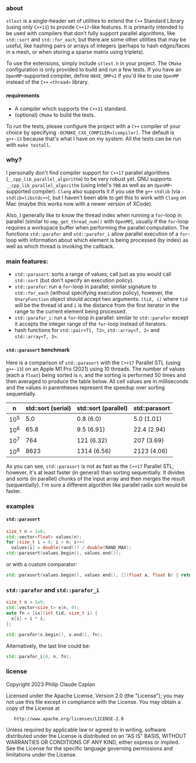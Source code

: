 ### **about**

`stlext` is a single-header set of utilities to extend the `C++` Standard Library (using only `C++11`) to provide `C++17`-like features. It is primarily intended to be used with compilers that don't fully support parallel algorithms, like `std::sort` and `std::for_each`, but there are some other utilities that may be useful, like hashing pairs or arrays of integers (perhaps to hash edges/faces in a mesh, or when storing a sparse matrix using triplets).

To use the extensions, simply include `stlext.h` in your project. The `CMake` configuration is only provided to build and run a few tests. If you have an `OpenMP`-supported compiler, define `HAVE_OMP=1` if you'd like to use `OpenMP` instead of the `C++` `<thread>` library.

#### **requirements**

- A compiler which supports the `C++11` standard.
- (optional) `CMake` to build the tests.

To run the tests, please configure the project with a `C++` compiler of your choice by specifying `-DCMAKE_CXX_COMPILER=[compiler]`. The default is `g++-13` because that's what I have on my system. All the tests can be run with `make testall`.

### **why?**

I personally don't find compiler support for `C++17` parallel algorithms (`__cpp_lib_parallel_algorithm`) to be very robust yet. GNU supports `__cpp_lib_parallel_algorithm` (using Intel's `TBB` as well as an `OpenMP`-supported compiler). `Clang` also supports it if you use the `g++` `stdlib` (via `-stdlib=libstdc++`), but I haven't been able to get this to work with `Clang` on Mac (maybe this works now with a newer version of XCode).

Also, I generally like to know the thread index when running a `for`-loop in parallel (similar to `omp_get_thread_num()` with `OpenMP`), usually if the `for`-loop requires a workspace buffer when performing the parallel computation. The functions `std::parafor` and `std::parafor_i` allow parallel execution of a `for`-loop with information about which element is being processed (by index) as well as which thread is invoking the callback.

### **main features:**

- `std::parasort`: sorts a range of values; call just as you would call `std::sort` (but don't specify an execution policy).
- `std::parafor`: run a `for`-loop in parallel; similar signature to `std::for_each` (without specifying execution policy), however, the `UnaryFunction` object should accept two arguments: `(tid, i)` where `tid` will be the thread id and `i` is the distance from the first iterator in the range to the current element being processed.
- `std::parafor_i`: run a `for`-loop in parallel: similar to `std::parafor` except it accepts the integer range of the `for`-loop instead of iterators.
- hash functions for `std::pair<T1, T2>`, `std::array<T, 2>` and `std::array<T, 3>`.

#### **`std::parasort` benchmark**

Here is a comparison of `std::parasort` with the `C++17` Parallel STL (using `g++-13`) on an Apple M1 Pro (2021) using 10 threads. The number of values (each a `float`) being sorted is `n`, and the sorting is performed 50 times and then averaged to produce the table below. All cell values are in milliseconds and the values in parentheses represent the speedup over sorting sequentially.

| n      | std::sort (serial) | std::sort (parallel) | std::parasort |
| ------ | -------------------| -------------------- | ------------- |
| $10^5$ | 5.0                | 0.8 (6.0)            | 5.0 (1.01)    |
| $10^6$ | 65.8               | 9.5 (6.91)           | 22.4 (2.94)   |
| $10^7$ | 764                | 121 (6.32)           | 207 (3.69)    |
| $10^8$ | 8623               | 1314 (6.56)          | 2123 (4.06)   |

As you can see, `std::parasort` is not as fast as the `C++17` Parallel STL, however, it's at least faster (in general) than sorting sequentially. It divides and sorts (in parallel) chunks of the input array and then merges the result (sequentially). I'm sure a different algorithm like parallel radix sort would be faster.

### **examples**

#### **`std::parasort`**

```c++
size_t n = 1e8;
std::vector<float> values(n);
for (size_t i = 0; i < n; i++)
  values[i] = double(rand()) / double(RAND_MAX);
std::parasort(values.begin(), values.end());
```

or with a custom comparator:

```c++
std::parasort(values.begin(), values.end(), [](float a, float b) { return a > b; });
```

### **`std::parafor` and `std::parafor_i`**

```c++
size_t n = 1e9;
std::vector<size_t> x(n, 0);
auto fn = [&x](int tid, size_t i) {
  x[i] = i * i;
};

std::parafor(x.begin(), x.end(), fn);
```

Alternatively, the last line could be:

```c++
std::parafor_i(0, n, fn);
```

### **license**

Copyright 2023 Philip Claude Caplan

Licensed under the Apache License, Version 2.0 (the "License");
you may not use this file except in compliance with the License.
You may obtain a copy of the License at

       http://www.apache.org/licenses/LICENSE-2.0

Unless required by applicable law or agreed to in writing, software
distributed under the License is distributed on an "AS IS" BASIS,
WITHOUT WARRANTIES OR CONDITIONS OF ANY KIND, either express or implied.
See the License for the specific language governing permissions and
limitations under the License.
